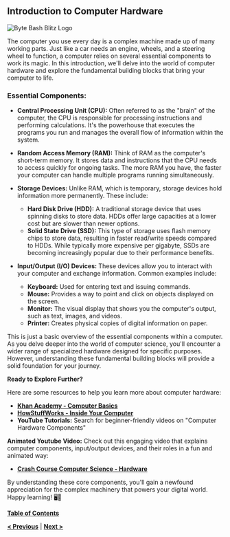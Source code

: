## Introduction to Computer Hardware

![Byte Bash Blitz Logo](https://imgur.com/DScStHW.png)


The computer you use every day is a complex machine made up of many working parts. Just like a car needs an engine, wheels, and a steering wheel to function, a computer relies on several essential components to work its magic. In this introduction, we'll delve into the world of computer hardware and explore the fundamental building blocks that bring your computer to life.

### Essential Components:

- **Central Processing Unit (CPU):** Often referred to as the "brain" of the computer, the CPU is responsible for processing instructions and performing calculations. It's the powerhouse that executes the programs you run and manages the overall flow of information within the system.

- **Random Access Memory (RAM):** Think of RAM as the computer's short-term memory. It stores data and instructions that the CPU needs to access quickly for ongoing tasks. The more RAM you have, the faster your computer can handle multiple programs running simultaneously.

- **Storage Devices:** Unlike RAM, which is temporary, storage devices hold information more permanently. These include:
    - **Hard Disk Drive (HDD):** A traditional storage device that uses spinning disks to store data. HDDs offer large capacities at a lower cost but are slower than newer options.
    - **Solid State Drive (SSD):** This type of storage uses flash memory chips to store data, resulting in faster read/write speeds compared to HDDs. While typically more expensive per gigabyte, SSDs are becoming increasingly popular due to their performance benefits.

- **Input/Output (I/O) Devices:** These devices allow you to interact with your computer and exchange information. Common examples include:
    - **Keyboard:** Used for entering text and issuing commands.
    - **Mouse:** Provides a way to point and click on objects displayed on the screen.
    - **Monitor:** The visual display that shows you the computer's output, such as text, images, and videos.
    - **Printer:** Creates physical copies of digital information on paper.

This is just a basic overview of the essential components within a computer. As you delve deeper into the world of computer science, you'll encounter a wider range of specialized hardware designed for specific purposes. However, understanding these fundamental building blocks will provide a solid foundation for your journey.

**Ready to Explore Further?**

Here are some resources to help you learn more about computer hardware:
- [**Khan Academy - Computer Basics**](https://www.khanacademy.org/computing)
- [**HowStuffWorks - Inside Your Computer**](https://computer.howstuffworks.com/computer-hardware-channel.htm)
- **YouTube Tutorials:** Search for beginner-friendly videos on "Computer Hardware Components"

**Animated Youtube Video:** Check out this engaging video that explains computer components, input/output devices, and their roles in a fun and animated way: 
- [**Crash Course Computer Science - Hardware**](https://m.youtube.com/watch?v=FZGugFqdr60)

By understanding these core components, you'll gain a newfound appreciation for the complex machinery that powers your digital world. Happy learning! 🖥️🚀

[**Table of Contents**](/contents/table-of-contents.md)

[**< Previous**](#) | [**Next >**](#)
